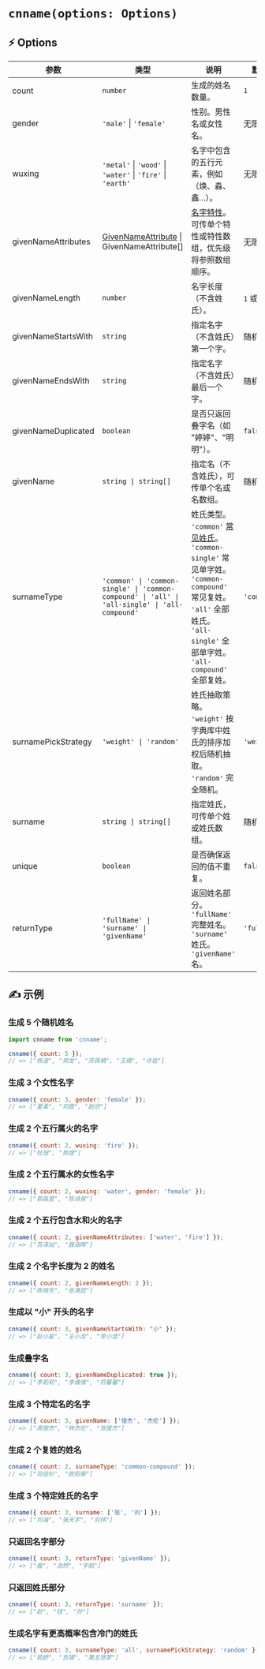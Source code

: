 # `cnname(options: Options)`

## ⚡ Options

| 参数 | 类型 | 说明 | 默认值 |
|------|------|------|------|
| count | `number` | 生成的姓名数量。 | `1` |
| gender | `'male'` \| `'female'` | 性别。男性名或女性名。 | 无限制 |
| wuxing | `'metal'` \| `'wood'` \| `'water'` \| `'fire'` \| `'earth'` | 名字中包含的五行元素，例如（焕、淼、鑫...）。 | 无限制 |
| givenNameAttributes | [GivenNameAttribute](givenNameAttributes.md) \| GivenNameAttribute[]  | [名字特性](givenNameAttributes.md)。可传单个特性或特性数组，优先级将参照数组顺序。 | 无限制 |
| givenNameLength | `number` | 名字长度（不含姓氏）。 | `1` 或 `2` |
| givenNameStartsWith | `string` | 指定名字（不含姓氏）第一个字。 | 随机字 |
| givenNameEndsWith | `string` | 指定名字（不含姓氏）最后一个字。 | 随机字 |
| givenNameDuplicated | `boolean` | 是否只返回叠字名（如 "婷婷"、"明明"）。 | `false` |
| givenName | `string \| string[]` | 指定名（不含姓氏），可传单个名或名数组。 | 随机名 |
| surnameType | `'common' \| 'common-single' \| 'common-compound' \| 'all' \| 'all-single' \| 'all-compound'` | 姓氏类型。<br>`'common'` [常见姓氏](https://github.com/yyz945947732/cnname/blob/master/dict/commonSurname.json)。<br>`'common-single'` 常见单字姓。<br>`'common-compound'` 常见复姓。<br>`'all'` 全部姓氏。<br>`'all-single'` 全部单字姓。<br>`'all-compound'` 全部复姓。 | `'common'` |
| surnamePickStrategy | `'weight' \| 'random'` | 姓氏抽取策略。<br>`'weight'` 按字典库中姓氏的排序加权后随机抽取。<br>`'random'` 完全随机。 | `'weight'` |
| surname | `string \| string[]` | 指定姓氏，可传单个姓或姓氏数组。 | 随机姓氏 |
| unique | `boolean` | 是否确保返回的值不重复。 | `false` |
| returnType | `'fullName' \| 'surname' \| 'givenName'` | 返回姓名部分。<br>`'fullName'` 完整姓名。<br>`'surname'` 姓氏。<br>`'givenName'` 名。 | `'fullName'` |

## ✍️ 示例

### 生成 5 个随机姓名

```js
import cnname from 'cnname';

cnname({ count: 5 });
// => ["杨波", "郑龙", "苏佩楠", "王楠", "许岩"]
```

### 生成 3 个女性名字

```js
cnname({ count: 3, gender: 'female' });
// => ["夏柔", "邓霞", "赵欣"]
```

### 生成 2 个五行属火的名字

```js
cnname({ count: 2, wuxing: 'fire' });
// => ["杜旭", "熊煜"]
```

### 生成 2 个五行属水的女性名字

```js
cnname({ count: 2, wuxing: 'water', gender: 'female' });
// => ["郭淼莹", "陈诗泉"]
```

### 生成 2 个五行包含水和火的名字

```js
cnname({ count: 2, givenNameAttributes: ['water', 'fire'] });
// => ["苏泽灿", "聂涵晖"]
```

### 生成 2 个名字长度为 2 的姓名

```js
cnname({ count: 2, givenNameLength: 2 });
// => ["陈晓东", "张涛昆"]
```

### 生成以 "小" 开头的名字

```js
cnname({ count: 3, givenNameStartsWith: "小" });
// => ["赵小星", "王小龙", "李小佳"]
```

### 生成叠字名

```js
cnname({ count: 3, givenNameDuplicated: true });
// => ["李莉莉", "李维维", "符馨馨"]
```

### 生成 3 个特定名的名字

```js
cnname({ count: 3, givenName: ['俊杰', '杰伦'] });
// => ["周俊杰", "林杰伦", "张俊杰"]
```

### 生成 2 个复姓的姓名

```js
cnname({ count: 2, surnameType: 'common-compound' });
// => ["司徒杉", "欧阳昊"]
```

### 生成 3 个特定姓氏的名字

```js
cnname({ count: 3, surname: ['张', '刘'] });
// => ["刘海", "张天宇", "刘伟"]
```

### 只返回名字部分

```js
cnname({ count: 3, returnType: 'givenName' });
// => ["晨", "浩然", "宇航"]
```

### 只返回姓氏部分

```js
cnname({ count: 3, returnType: 'surname' });
// => ["赵", "钱", "孙"]
```

### 生成名字有更高概率包含冷门的姓氏

```js
cnname({ count: 3, surnameType: 'all', surnamePickStrategy: 'random' });
// => ["嵇舒", "贡翊", "第五悠梦"]
```
